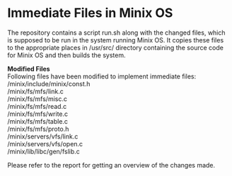 # Immediate Files in Minix OS
The repository contains a script run.sh along with the changed files, which is supposed to be run in the system running Minix OS. It copies these files to the appropriate places in /usr/src/ directory containing the source code for Minix OS and then builds the system.<br>

<b> Modified Files </b> <br>
Following files have been modified to implement immediate files: <br>
/minix/include/minix/const.h <br>
/minix/fs/mfs/link.c <br>
/minix/fs/mfs/misc.c <br>
/minix/fs/mfs/read.c <br>
/minix/fs/mfs/write.c <br>
/minix/fs/mfs/table.c <br>
/minix/fs/mfs/proto.h <br>
/minix/servers/vfs/link.c <br>
/minix/servers/vfs/open.c <br>
/minix/lib/libc/gen/fslib.c <br>

Please refer to the report for getting an overview of the changes made.
